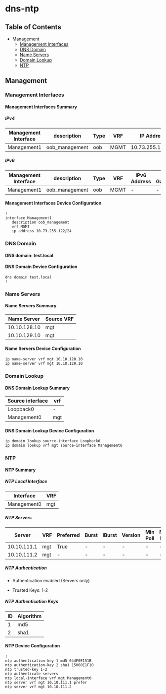 # dns-ntp

## Table of Contents

- [Management](#management)
  - [Management Interfaces](#management-interfaces)
  - [DNS Domain](#dns-domain)
  - [Name Servers](#name-servers)
  - [Domain Lookup](#domain-lookup)
  - [NTP](#ntp)

## Management

### Management Interfaces

#### Management Interfaces Summary

##### IPv4

| Management Interface | description | Type | VRF | IP Address | Gateway |
| -------------------- | ----------- | ---- | --- | ---------- | ------- |
| Management1 | oob_management | oob | MGMT | 10.73.255.122/24 | 10.73.255.2 |

##### IPv6

| Management Interface | description | Type | VRF | IPv6 Address | IPv6 Gateway |
| -------------------- | ----------- | ---- | --- | ------------ | ------------ |
| Management1 | oob_management | oob | MGMT | - | - |

#### Management Interfaces Device Configuration

```eos
!
interface Management1
   description oob_management
   vrf MGMT
   ip address 10.73.255.122/24
```

### DNS Domain

#### DNS domain: test.local

#### DNS Domain Device Configuration

```eos
dns domain test.local
!
```

### Name Servers

#### Name Servers Summary

| Name Server | Source VRF |
| ----------- | ---------- |
| 10.10.128.10 | mgt |
| 10.10.129.10 | mgt |

#### Name Servers Device Configuration

```eos
ip name-server vrf mgt 10.10.128.10
ip name-server vrf mgt 10.10.129.10
```

### Domain Lookup

#### DNS Domain Lookup Summary

| Source interface | vrf |
| ---------------- | --- |
| Loopback0 | - |
| Management0 | mgt |

#### DNS Domain Lookup Device Configuration

```eos
ip domain lookup source-interface Loopback0
ip domain lookup vrf mgt source-interface Management0
```

### NTP

#### NTP Summary

##### NTP Local Interface

| Interface | VRF |
| --------- | --- |
| Management0 | mgt |

##### NTP Servers

| Server | VRF | Preferred | Burst | iBurst | Version | Min Poll | Max Poll | Local-interface | Key |
| ------ | --- | --------- | ----- | ------ | ------- | -------- | -------- | --------------- | --- |
| 10.10.111.1 | mgt | True | - | - | - | - | - | - | - |
| 10.10.111.2 | mgt | - | - | - | - | - | - | - | - |

##### NTP Authentication

- Authentication enabled (Servers only)

- Trusted Keys: 1-2

##### NTP Authentication Keys

| ID | Algorithm |
| -- | -------- |
| 1 | md5 |
| 2 | sha1 |

#### NTP Device Configuration

```eos
!
ntp authentication-key 1 md5 044F0E151B
ntp authentication-key 2 sha1 15060E1F10
ntp trusted-key 1-2
ntp authenticate servers
ntp local-interface vrf mgt Management0
ntp server vrf mgt 10.10.111.1 prefer
ntp server vrf mgt 10.10.111.2
```
